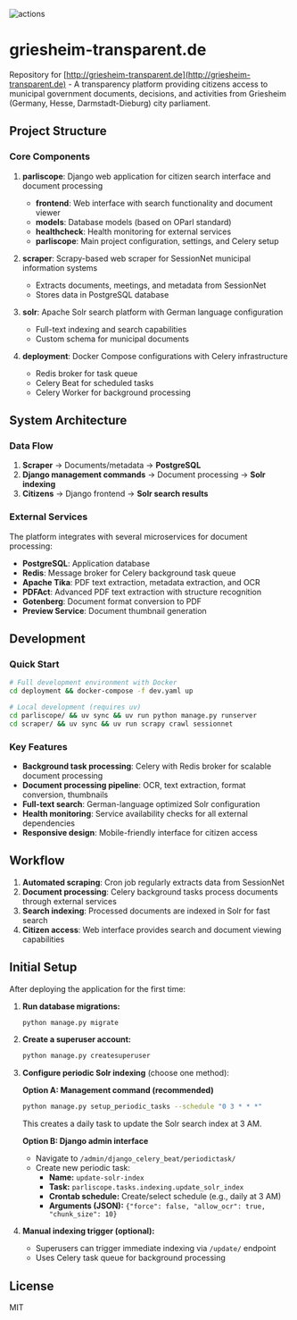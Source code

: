 ![actions](https://github.com/dnlbauer/griesheim-transparent.de/actions/workflows/build.yml/badge.svg?branch=main)

# griesheim-transparent.de

Repository for [http://griesheim-transparent.de](http://griesheim-transparent.de) - A transparency platform providing citizens access to municipal government documents, decisions, and activities from Griesheim (Germany, Hesse, Darmstadt-Dieburg) city parliament.

## Project Structure

### Core Components
1. **parliscope**: Django web application for citizen search interface and document processing
   - **frontend**: Web interface with search functionality and document viewer
   - **models**: Database models (based on OParl standard)
   - **healthcheck**: Health monitoring for external services
   - **parliscope**: Main project configuration, settings, and Celery setup

2. **scraper**: Scrapy-based web scraper for SessionNet municipal information systems
   - Extracts documents, meetings, and metadata from SessionNet
   - Stores data in PostgreSQL database

3. **solr**: Apache Solr search platform with German language configuration
   - Full-text indexing and search capabilities
   - Custom schema for municipal documents

4. **deployment**: Docker Compose configurations with Celery infrastructure
   - Redis broker for task queue
   - Celery Beat for scheduled tasks
   - Celery Worker for background processing
## System Architecture

### Data Flow
1. **Scraper** → Documents/metadata → **PostgreSQL**
2. **Django management commands** → Document processing → **Solr indexing**
3. **Citizens** → Django frontend → **Solr search results**

### External Services
The platform integrates with several microservices for document processing:
- **PostgreSQL**: Application database
- **Redis**: Message broker for Celery background task queue
- **Apache Tika**: PDF text extraction, metadata extraction, and OCR
- **PDFAct**: Advanced PDF text extraction with structure recognition
- **Gotenberg**: Document format conversion to PDF
- **Preview Service**: Document thumbnail generation

## Development

### Quick Start
```bash
# Full development environment with Docker
cd deployment && docker-compose -f dev.yaml up

# Local development (requires uv)
cd parliscope/ && uv sync && uv run python manage.py runserver
cd scraper/ && uv sync && uv run scrapy crawl sessionnet
```

### Key Features
- **Background task processing**: Celery with Redis broker for scalable document processing
- **Document processing pipeline**: OCR, text extraction, format conversion, thumbnails
- **Full-text search**: German-language optimized Solr configuration
- **Health monitoring**: Service availability checks for all external dependencies
- **Responsive design**: Mobile-friendly interface for citizen access

## Workflow
1. **Automated scraping**: Cron job regularly extracts data from SessionNet
2. **Document processing**: Celery background tasks process documents through external services
3. **Search indexing**: Processed documents are indexed in Solr for fast search
4. **Citizen access**: Web interface provides search and document viewing capabilities

## Initial Setup

After deploying the application for the first time:

1. **Run database migrations:**
   ```bash
   python manage.py migrate
   ```

2. **Create a superuser account:**
   ```bash
   python manage.py createsuperuser
   ```

3. **Configure periodic Solr indexing** (choose one method):

   **Option A: Management command (recommended)**
   ```bash
   python manage.py setup_periodic_tasks --schedule "0 3 * * *"
   ```
   This creates a daily task to update the Solr search index at 3 AM.

   **Option B: Django admin interface**
   - Navigate to `/admin/django_celery_beat/periodictask/`
   - Create new periodic task:
     - **Name:** `update-solr-index`
     - **Task:** `parliscope.tasks.indexing.update_solr_index`
     - **Crontab schedule:** Create/select schedule (e.g., daily at 3 AM)
     - **Arguments (JSON):** `{"force": false, "allow_ocr": true, "chunk_size": 10}`

4. **Manual indexing trigger (optional):**
   - Superusers can trigger immediate indexing via `/update/` endpoint
   - Uses Celery task queue for background processing

## License
MIT
